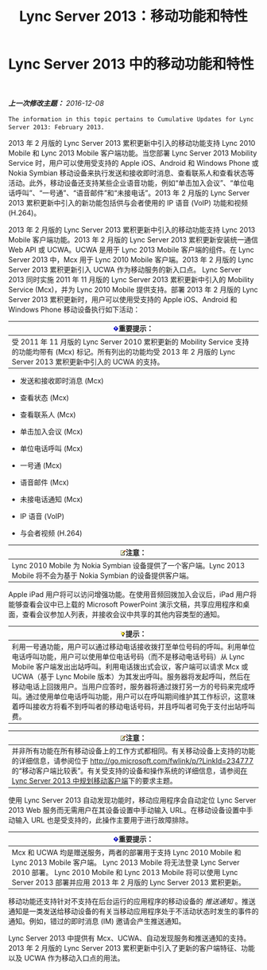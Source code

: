 ﻿---
title: Lync Server 2013：移动功能和特性
TOCTitle: 移动功能和特性
ms:assetid: 12517a88-2531-44a5-bea5-d8884aff53eb
ms:mtpsurl: https://technet.microsoft.com/zh-cn/library/Hh689983(v=OCS.15)
ms:contentKeyID: 49312058
ms.date: 12/10/2016
mtps_version: v=OCS.15
ms.translationtype: HT
---

# Lync Server 2013 中的移动功能和特性

 

_**上一次修改主题：** 2016-12-08_

    The information in this topic pertains to Cumulative Updates for Lync Server 2013: February 2013.

2013 年 2 月版的 Lync Server 2013 累积更新中引入的移动功能支持 Lync 2010 Mobile 和 Lync 2013 Mobile 客户端功能。当您部署 Lync Server 2013 Mobility Service 时，用户可以使用受支持的 Apple iOS、Android 和 Windows Phone 或 Nokia Symbian 移动设备来执行发送和接收即时消息、查看联系人和查看状态等活动。此外，移动设备还支持某些企业语音功能，例如“单击加入会议”、“单位电话呼叫”、“一号通”、“语音邮件”和“未接电话”。2013 年 2 月版的 Lync Server 2013 累积更新中引入的新功能包括供与会者使用的 IP 语音 (VoIP) 功能和视频 (H.264)。

2013 年 2 月版的 Lync Server 2013 累积更新中引入的移动功能支持 Lync 2013 Mobile 客户端功能。2013 年 2 月版的 Lync Server 2013 累积更新安装统一通信 Web API 或 UCWA。UCWA 是用于 Lync 2013 Mobile 客户端的组件。在 Lync Server 2013 中，Mcx 用于 Lync 2010 Mobile 客户端。2013 年 2 月版的 Lync Server 2013 累积更新引入 UCWA 作为移动服务的新入口点。 Lync Server 2013 同时实施 2011 年 11 月版的 Lync Server 2013 累积更新中引入的 Mobility Service (Mcx)，并为 Lync 2010 Mobile 提供支持。部署 2013 年 2 月版的 Lync Server 2013 累积更新时，用户可以使用受支持的 Apple iOS、Android 和 Windows Phone 移动设备执行如下活动：

<table>
<thead>
<tr class="header">
<th><img src="images/Gg398794.important(OCS.15).gif" title="important" alt="important" />重要提示：</th>
</tr>
</thead>
<tbody>
<tr class="odd">
<td>受 2011 年 11 月版的 Lync Server 2010 累积更新的 Mobility Service 支持的功能均带有 (Mcx) 标记。所有列出的功能均受 2013 年 2 月版的 Lync Server 2013 累积更新中引入的 UCWA 的支持。</td>
</tr>
</tbody>
</table>


  - 发送和接收即时消息 (Mcx)

  - 查看状态 (Mcx)

  - 查看联系人 (Mcx)

  - 单击加入会议 (Mcx)

  - 单位电话呼叫 (Mcx)

  - 一号通 (Mcx)

  - 语音邮件 (Mcx)

  - 未接电话通知 (Mcx)

  - IP 语音 (VoIP)

  - 与会者视频 (H.264)

<table>
<thead>
<tr class="header">
<th><img src="images/Dn783119.note(OCS.15).gif" title="note" alt="note" />注意：</th>
</tr>
</thead>
<tbody>
<tr class="odd">
<td>Lync 2010 Mobile 为 Nokia Symbian 设备提供了一个客户端。Lync 2013 Mobile 将不会为基于 Nokia Symbian 的设备提供客户端。</td>
</tr>
</tbody>
</table>


Apple iPad 用户将可以访问增强功能。在使用音频回拨加入会议后，iPad 用户将能够查看会议中已上载的 Microsoft PowerPoint 演示文稿，共享应用程序和桌面，查看会议参加人列表，并接收会议中共享的其他内容类型的通知。

<table>
<thead>
<tr class="header">
<th><img src="images/Gg398094.tip(OCS.15).gif" title="tip" alt="tip" />提示：</th>
</tr>
</thead>
<tbody>
<tr class="odd">
<td>利用一号通功能，用户可以通过移动电话接收拨打至单位号码的呼叫。利用单位电话呼叫功能，用户可以使用单位电话号码（而不是移动电话号码）从 Lync Mobile 客户端发出出站呼叫。利用电话拨出式会议，客户端可以请求 Mcx 或 UCWA（基于 Lync Mobile 版本）为其发出呼叫。服务器将发起呼叫，然后在移动电话上回拨用户。当用户应答时，服务器将通过拨打另一方的号码来完成呼叫。通过使用单位电话呼叫功能，用户可以在呼叫期间维护其工作标识，这意味着呼叫接收方将看不到呼叫者的移动电话号码，并且呼叫者可免于支付出站呼叫费。</td>
</tr>
</tbody>
</table>


<table>
<thead>
<tr class="header">
<th><img src="images/Dn783119.note(OCS.15).gif" title="note" alt="note" />注意：</th>
</tr>
</thead>
<tbody>
<tr class="odd">
<td>并非所有功能在所有移动设备上的工作方式都相同。有关移动设备上支持的功能的详细信息，请参阅位于 <a href="http://go.microsoft.com/fwlink/p/?linkid=234777">http://go.microsoft.com/fwlink/p/?LinkId=234777</a> 的“移动客户端比较表”。有关受支持的设备和操作系统的详细信息，请参阅<a href="lync-server-2013-planning-for-mobile-clients.md">在 Lync Server 2013 中规划移动客户端</a>下的要求主题。</td>
</tr>
</tbody>
</table>


使用 Lync Server 2013 自动发现功能时，移动应用程序会自动定位 Lync Server 2013 Web 服务而无需用户在其设备设置中手动输入 URL。在移动设备设置中手动输入 URL 也是受支持的，此操作主要用于进行故障排除。

<table>
<thead>
<tr class="header">
<th><img src="images/Gg398794.important(OCS.15).gif" title="important" alt="important" />重要提示：</th>
</tr>
</thead>
<tbody>
<tr class="odd">
<td>Mcx 和 UCWA 均是赠送服务，两者的部署用于支持 Lync 2010 Mobile 和 Lync 2013 Mobile 客户端。 Lync 2013 Mobile 将无法登录 Lync Server 2010 部署。 Lync 2010 Mobile 和 Lync 2013 Mobile 将可以使用 Lync Server 2013 部署并应用 2013 年 2 月版的 Lync Server 2013 累积更新。</td>
</tr>
</tbody>
</table>


移动功能还支持针对不支持在后台运行的应用程序的移动设备的 *推送通知* 。推送通知是一类发送给移动设备的有关当移动应用程序处于不活动状态时发生的事件的通知。例如，错过的即时消息 (IM) 邀请会产生推送通知。

Lync Server 2013 中提供有 Mcx、UCWA、自动发现服务和推送通知的支持。2013 年 2 月版的 Lync Server 2013 累积更新中引入了更新的客户端特征、功能以及 UCWA 作为移动入口点的用法。

